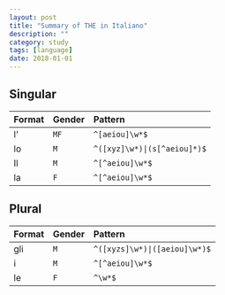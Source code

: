 ```yaml
---
layout: post
title: "Summary of THE in Italiano"
description: ""
category: study
tags: [language]
date: 2018-01-01
---
```

## Singular

Format | Gender | Pattern  
:--- | :--- | :--  
l' | `MF` | `^[aeiou]\w*$`  
lo | `M`| `^([xyz]\w*)\|(s[^aeiou]*)$`  
Il | `M`| `^[^aeiou]\w*$`  
la | `F`| `^[^aeiou]\w*$`  

## Plural

Format | Gender | Pattern  
:--- | :--- | :--  
gli | `M`| `^([xyzs]\w*)\|([aeiou]\w*)$`  
i | `M`| `^[^aeiou]\w*$`  
le | `F` | `^\w*$`  
